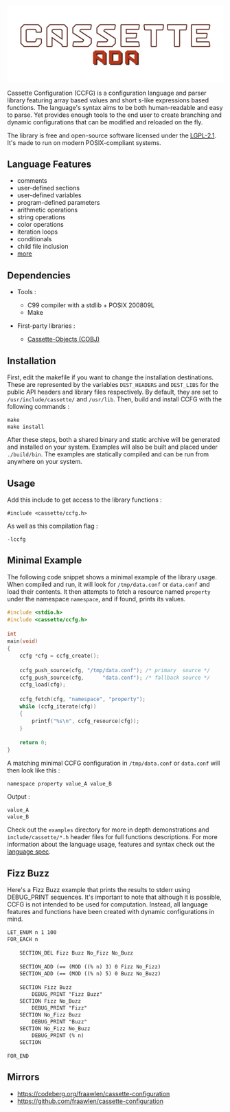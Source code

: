 <p align="center"><img src="./extras/banner.svg"></p>

Cassette Configuration (CCFG) is a configuration language and parser library featuring array based values and short s-like expressions based functions. The language's syntax aims to be both human-readable and easy to parse. Yet provides enough tools to the end user to create branching and dynamic configurations that can be modified and reloaded on the fly.

The library is free and open-source software licensed under the [LGPL-2.1](https://www.gnu.org/licenses/old-licenses/lgpl-2.1.html). It's made to run on modern POSIX-compliant systems.

Language Features
-----------------

- comments
- user-defined sections
- user-defined variables
- program-defined parameters
- arithmetic operations
- string operations
- color operations
- iteration loops
- conditionals
- child file inclusion
- [more](./doc/spec.md)

Dependencies
------------

- Tools :

	- C99 compiler with a stdlib + POSIX 200809L
	- Make

- First-party libraries :

	- [Cassette-Objects (COBJ)](/../../../../fraawlen/cassette-objects)

Installation
------------

First, edit the makefile if you want to change the installation destinations. These are represented by the variables `DEST_HEADERS` and `DEST_LIBS` for the public API headers and library files respectively. By default, they are set to `/usr/include/cassette/` and `/usr/lib`.
Then, build and install CCFG with the following commands :

```
make
make install
```

After these steps, both a shared binary and static archive will be generated and installed on your system. Examples will also be built and placed under `./build/bin`. The examples are statically compiled and can be run from anywhere on your system.

Usage
-----

Add this include to get access to the library functions :

```
#include <cassette/ccfg.h>
```

As well as this compilation flag :

```
-lccfg
```

Minimal Example
---------------

The following code snippet shows a minimal example of the library usage. When compiled and run, it will look for `/tmp/data.conf` or `data.conf` and load their contents. It then attempts to fetch a resource named `property` under the namespace `namespace`, and if found, prints its values.

```c
#include <stdio.h>
#include <cassette/ccfg.h>

int
main(void)
{
	ccfg *cfg = ccfg_create();

	ccfg_push_source(cfg, "/tmp/data.conf"); /* primary  source */
	ccfg_push_source(cfg,      "data.conf"); /* fallback source */
	ccfg_load(cfg);

	ccfg_fetch(cfg, "namespace", "property");
	while (ccfg_iterate(cfg))
	{
		printf("%s\n", ccfg_resource(cfg));
	}

	return 0;
}
```

A matching minimal CCFG configuration in `/tmp/data.conf` or `data.conf` will then look like this :

```
namespace property value_A value_B
```

Output :

```
value_A
value_B
```

Check out the `examples` directory for more in depth demonstrations and `include/cassette/*.h` header files for full functions descriptions. For more information about the language usage, features and syntax check out the [language spec](./doc/spec.md).

Fizz Buzz
---------

Here's a Fizz Buzz example that prints the results to stderr using DEBUG_PRINT sequences. It's important to note that although it is possible, CCFG is not intended to be used for computation. Instead, all language features and functions have been created with dynamic configurations in mind.

```
LET_ENUM n 1 100
FOR_EACH n

	SECTION_DEL Fizz Buzz No_Fizz No_Buzz

	SECTION_ADD (== (MOD ((% n) 3) 0 Fizz No_Fizz)
	SECTION_ADD (== (MOD ((% n) 5) 0 Buzz No_Buzz)

	SECTION Fizz Buzz
		DEBUG_PRINT "Fizz Buzz"
	SECTION Fizz No_Buzz
		DEBUG_PRINT "Fizz"
	SECTION No_Fizz Buzz
		DEBUG_PRINT "Buzz"
	SECTION No_Fizz No_Buzz
		DEBUG_PRINT (% n)
	SECTION

FOR_END
```

Mirrors
-------

- https://codeberg.org/fraawlen/cassette-configuration
- https://github.com/fraawlen/cassette-configuration
